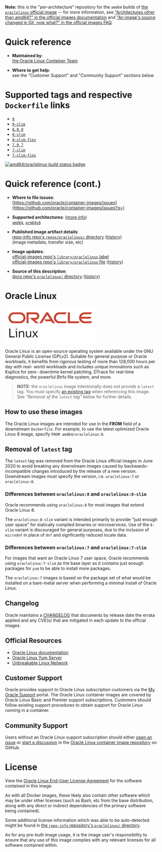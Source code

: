 <!--

********************************************************************************

WARNING:

    DO NOT EDIT "oraclelinux/README.md"

    IT IS AUTO-GENERATED

    (from the other files in "oraclelinux/" combined with a set of templates)

********************************************************************************

-->

**Note:** this is the "per-architecture" repository for the `amd64` builds of [the `oraclelinux` official image](https://hub.docker.com/_/oraclelinux) -- for more information, see ["Architectures other than amd64?" in the official images documentation](https://github.com/docker-library/official-images#architectures-other-than-amd64) and ["An image's source changed in Git, now what?" in the official images FAQ](https://github.com/docker-library/faq#an-images-source-changed-in-git-now-what).

# Quick reference

-	**Maintained by**:  
	[the Oracle Linux Container Team](https://github.com/oracle/container-images)

-	**Where to get help**:  
	see the "Customer Support" and "Community Support" sections below

# Supported tags and respective `Dockerfile` links

-	[`9`](https://github.com/oracle/container-images/blob/f2f581f34293af40bc3376b8e9138c849bdc811f/9/Dockerfile)
-	[`9-slim`](https://github.com/oracle/container-images/blob/f2f581f34293af40bc3376b8e9138c849bdc811f/9-slim/Dockerfile)
-	[`8.9`, `8`](https://github.com/oracle/container-images/blob/f2f581f34293af40bc3376b8e9138c849bdc811f/8/Dockerfile)
-	[`8-slim`](https://github.com/oracle/container-images/blob/f2f581f34293af40bc3376b8e9138c849bdc811f/8-slim/Dockerfile)
-	[`8-slim-fips`](https://github.com/oracle/container-images/blob/f2f581f34293af40bc3376b8e9138c849bdc811f/8-slim-fips/Dockerfile)
-	[`7.9`, `7`](https://github.com/oracle/container-images/blob/f2f581f34293af40bc3376b8e9138c849bdc811f/7/Dockerfile)
-	[`7-slim`](https://github.com/oracle/container-images/blob/f2f581f34293af40bc3376b8e9138c849bdc811f/7-slim/Dockerfile)
-	[`7-slim-fips`](https://github.com/oracle/container-images/blob/f2f581f34293af40bc3376b8e9138c849bdc811f/7-slim-fips/Dockerfile)

[![amd64/oraclelinux build status badge](https://img.shields.io/jenkins/s/https/doi-janky.infosiftr.net/job/multiarch/job/amd64/job/oraclelinux.svg?label=amd64/oraclelinux%20%20build%20job)](https://doi-janky.infosiftr.net/job/multiarch/job/amd64/job/oraclelinux/)

# Quick reference (cont.)

-	**Where to file issues**:  
	[https://github.com/oracle/container-images/issues](https://github.com/oracle/container-images/issues?q=)

-	**Supported architectures**: ([more info](https://github.com/docker-library/official-images#architectures-other-than-amd64))  
	[`amd64`](https://hub.docker.com/r/amd64/oraclelinux/), [`arm64v8`](https://hub.docker.com/r/arm64v8/oraclelinux/)

-	**Published image artifact details**:  
	[repo-info repo's `repos/oraclelinux/` directory](https://github.com/docker-library/repo-info/blob/master/repos/oraclelinux) ([history](https://github.com/docker-library/repo-info/commits/master/repos/oraclelinux))  
	(image metadata, transfer size, etc)

-	**Image updates**:  
	[official-images repo's `library/oraclelinux` label](https://github.com/docker-library/official-images/issues?q=label%3Alibrary%2Foraclelinux)  
	[official-images repo's `library/oraclelinux` file](https://github.com/docker-library/official-images/blob/master/library/oraclelinux) ([history](https://github.com/docker-library/official-images/commits/master/library/oraclelinux))

-	**Source of this description**:  
	[docs repo's `oraclelinux/` directory](https://github.com/docker-library/docs/tree/master/oraclelinux) ([history](https://github.com/docker-library/docs/commits/master/oraclelinux))

# Oracle Linux

![logo](https://raw.githubusercontent.com/docker-library/docs/beed7adfe2814dd6e12207a2c58b515d87b8a184/oraclelinux/logo.png)

Oracle Linux is an open-source operating system available under the GNU General Public License (GPLv2). Suitable for general purpose or Oracle workloads, it benefits from rigorous testing of more than 128,000 hours per day with real- world workloads and includes unique innovations such as Ksplice for zero- downtime kernel patching, DTrace for real-time diagnostics, the powerful Btrfs file system, and more.

> **NOTE:** the `oraclelinux` image intentionally does *not* provide a `latest` tag. You must specify [an existing tag](https://hub.docker.com/_/oraclelinux?tab=tags) when referencing this image. See *"Removal of the `latest` tag"* below for further details.

## How to use these images

The Oracle Linux images are intended for use in the **FROM** field of a downstream `Dockerfile`. For example, to use the latest optimized Oracle Linux 8 image, specify `FROM amd64/oraclelinux:8`.

## Removal of `latest` tag

The `latest` tag was removed from the Oracle Linux official images in June 2020 to avoid breaking any downstream images caused by backwards-incompatible changes introduced by the release of a new version. Downstream images must specify the version, i.e. `oraclelinux:7` or `oraclelinux:8`.

### Differences between `oraclelinux:8` and `oraclelinux:8-slim`

Oracle recommends using `oraclelinux:8` for most images that extend Oracle Linux 8.

The `oraclelinux:8-slim` variant is intended primarily to provide "just enough user space" for statically compiled binaries or microservices. Use of the `8-slim` variant is discouraged for general purposes, due to the inclusion of `microdnf` in place of `dnf` and signficantly reduced locale data.

### Differences between `oraclelinux:7` and `oraclelinux:7-slim`

For images that want an Oracle Linux 7 user space, Oracle recommends using `oraclelinux:7-slim` as the base layer as it contains just enough packages for `yum` to be able to install more packages.

The `oraclelinux:7` images is based on the package set of what would be installed on a bare-metal server when performing a minimal install of Oracle Linux.

## Changelog

Oracle maintains a [CHANGELOG](https://github.com/oracle/container-images/blob/main/CHANGELOG.md) that documents by release date the errata applied and any CVE(s) that are mitigated in each update to the official images.

## Official Resources

-	[Oracle Linux documentation](https://docs.oracle.com/en/operating-systems/oracle-linux/index.html)
-	[Oracle Linux Yum Server](http://yum.oracle.com)
-	[Unbreakable Linux Network](https://linux.oracle.com)

## Customer Support

Oracle provides support to Oracle Linux subscription customers via the [My Oracle Support](https://support.oracle.com) portal. The Oracle Linux container images are covered by Oracle Linux Basic and Premier support subscriptions. Customers should follow existing support procedures to obtain support for Oracle Linux running in a container.

## Community Support

Users without an Oracle Linux support subscription should either [open an issue](https://github.com/oracle/container-images/issues) or [start a discussion](https://github.com/oracle/container-images/discussions) in the [Oracle Linux container image repository](https://github.com/oracle/container-images) on GitHub.

# License

View the [Oracle Linux End-User License Agreement](https://oss.oracle.com/ol/EULA) for the software contained in this image.

As with all Docker images, these likely also contain other software which may be under other licenses (such as Bash, etc from the base distribution, along with any direct or indirect dependencies of the primary software being contained).

Some additional license information which was able to be auto-detected might be found in [the `repo-info` repository's `oraclelinux/` directory](https://github.com/docker-library/repo-info/tree/master/repos/oraclelinux).

As for any pre-built image usage, it is the image user's responsibility to ensure that any use of this image complies with any relevant licenses for all software contained within.
